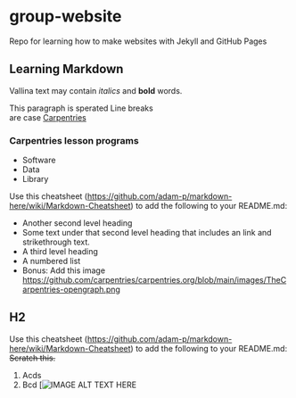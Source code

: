 # group-website

Repo for learning how to make websites with Jekyll and GitHub Pages

## Learning Markdown
Vallina text may contain *italics* and **bold** words.

This paragraph is sperated 
Line breaks  
are case
[Carpentries](https://github.com/adam-p/markdown-here/wiki/Markdown-Cheatsheet)


### Carpentries lesson programs
- Software 
- Data
- Library


Use this cheatsheet (https://github.com/adam-p/markdown-here/wiki/Markdown-Cheatsheet) to add the following to your README.md:

- Another second level heading 
- Some text under that second level heading that includes an link and strikethrough text.
- A third level heading
- A numbered list
- Bonus: Add this image https://github.com/carpentries/carpentries.org/blob/main/images/TheCarpentries-opengraph.png
## H2
Use this cheatsheet (https://github.com/adam-p/markdown-here/wiki/Markdown-Cheatsheet) to add the following to your README.md: ~~Scratch this.~~
1. Acds
2. Bcd
[![IMAGE ALT TEXT HERE](https://github.com/carpentries/carpentries.org/blob/main/images/TheCarpentries-opengraph.png)
